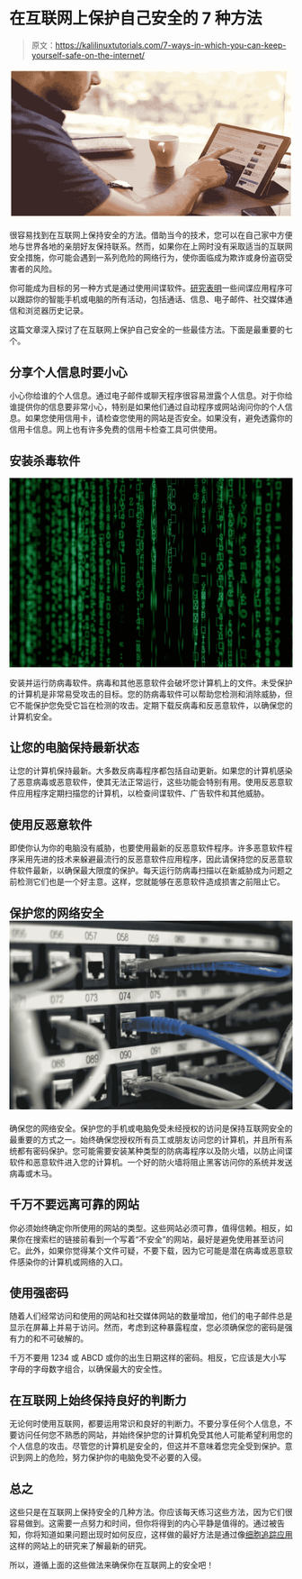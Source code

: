 # 在互联网上保护自己安全的 7 种方法

> 原文：<https://kalilinuxtutorials.com/7-ways-in-which-you-can-keep-yourself-safe-on-the-internet/>

[![7 Ways in Which You Can Keep Yourself Safe on the Internet](img//0937b0039e50e3055b6f640acda99a8d.png "7 Ways in Which You Can Keep Yourself Safe on the Internet")](https://1.bp.blogspot.com/-LEfABI0eCaE/YLEhc9L973I/AAAAAAAANV0/HUXvsbU7imciE4BIgQKFKH3hbpM1qnnFgCLcBGAsYHQ/s16000/KALISSS.PNG)

很容易找到在互联网上保持安全的方法。借助当今的技术，您可以在自己家中方便地与世界各地的亲朋好友保持联系。然而，如果你在上网时没有采取适当的互联网安全措施，你可能会遇到一系列危险的网络行为，使你面临成为欺诈或身份盗窃受害者的风险。

你可能成为目标的另一种方式是通过使用间谍软件。[研究表明](https://celltrackingapps.com/how-to-spy-on-cell-phone-without-having-access-to-the-phone/)一些间谍应用程序可以跟踪你的智能手机或电脑的所有活动，包括通话、信息、电子邮件、社交媒体通信和浏览器历史记录。

这篇文章深入探讨了在互联网上保护自己安全的一些最佳方法。下面是最重要的七个。

## **分享个人信息时要小心**

小心你给谁的个人信息。通过电子邮件或聊天程序很容易泄露个人信息。对于你给谁提供你的信息要非常小心，特别是如果他们通过自动程序或网站询问你的个人信息。如果您使用信用卡，请检查您使用的网站是否安全。如果没有，避免透露你的信用卡信息。网上也有许多免费的信用卡检查工具可供使用。

## **安装杀毒软件**

![](img//b2f7123339d06351709d959aed40c27b.png)

安装并运行防病毒软件。病毒和其他恶意软件会破坏您计算机上的文件。未受保护的计算机是非常易受攻击的目标。您的防病毒软件可以帮助您检测和消除威胁，但它不能保护您免受它旨在检测的攻击。定期下载反病毒和反恶意软件，以确保您的计算机安全。

## **让您的电脑保持最新状态**

让您的计算机保持最新。大多数反病毒程序都包括自动更新。如果您的计算机感染了恶意病毒或恶意软件，使其无法正常运行，这些功能会特别有用。使用反恶意软件应用程序定期扫描您的计算机，以检查间谍软件、广告软件和其他威胁。

## **使用反恶意软件**

即使你认为你的电脑没有威胁，也要使用最新的反恶意软件程序。许多恶意软件程序采用先进的技术来躲避最流行的反恶意软件应用程序，因此请保持您的反恶意软件软件最新，以确保最大限度的保护。每天运行防病毒扫描以在新威胁成为问题之前检测它们也是一个好主意。这样，您就能够在恶意软件造成损害之前阻止它。

## **保护您的网络安全![](img//3d248b84be9814a5d6a228305f5170ea.png)**

确保您的网络安全。保护您的手机或电脑免受未经授权的访问是保持互联网安全的最重要的方式之一。始终确保您授权所有员工或朋友访问您的计算机，并且所有系统都有密码保护。您可能需要安装某种类型的防病毒程序以及防火墙，以防止间谍软件和恶意软件进入您的计算机。一个好的防火墙将阻止黑客访问你的系统并发送病毒或木马。

## **千万不要远离可靠的网站**

你必须始终确定你所使用的网站的类型。这些网站必须可靠，值得信赖。相反，如果你在搜索栏的链接前看到一个写着“不安全”的网站，最好是避免使用甚至访问它。此外，如果你觉得某个文件可疑，不要下载，因为它可能是潜在病毒或恶意软件感染你的计算机或网络的入口。

## **使用强密码**

随着人们经常访问和使用的网站和社交媒体网站的数量增加，他们的电子邮件总是显示在屏幕上并易于访问。然而，考虑到这种暴露程度，您必须确保您的密码是强有力的和不可破解的。

千万不要用 1234 或 ABCD 或你的出生日期这样的密码。相反，它应该是大小写字母的字母数字组合，以确保最大的安全性。

## **在互联网上始终保持良好的判断力**

无论何时使用互联网，都要运用常识和良好的判断力。不要分享任何个人信息，不要访问任何您不熟悉的网站，并始终保护您的计算机免受其他人可能希望利用您的个人信息的攻击。尽管您的计算机是安全的，但这并不意味着您完全受到保护。意识到网上的危险，努力保护你的电脑免受不必要的入侵。

## **总之**

这些只是在互联网上保持安全的几种方法。你应该每天练习这些方法，因为它们很容易做到。这需要一点努力和时间，但你将得到的内心平静是值得的。通过被告知，你将知道如果问题出现时如何反应，这样做的最好方法是通过像[细胞追踪应用](https://celltrackingapps.com/)这样的网站上的研究来了解最新的研究。

所以，遵循上面的这些做法来确保你在互联网上的安全吧！